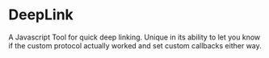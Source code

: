 # DeepLink
A Javascript Tool for quick deep linking. Unique in its ability to let you know if the custom protocol actually worked and set custom callbacks either way.
